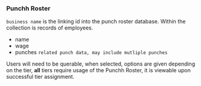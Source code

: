 ### Punchh Roster
`business name` is the linking id into the punch roster database. Within the collection is records of employees.
- name
- wage
- punches `related punch data, may include mutliple punches`

Users will need to be querable, when selected, options are given depending on the tier, **all** tiers require usage of the Punchh Roster, 
it is viewable upon successful tier assignment.